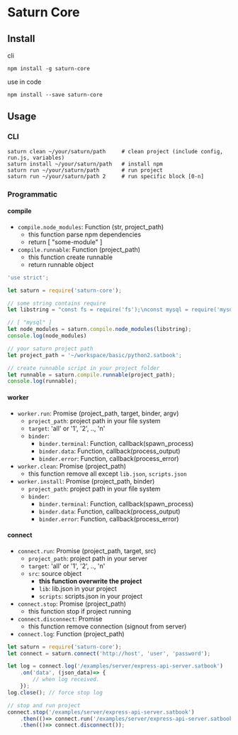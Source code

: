 # Saturn Core

## Install

cli

```
npm install -g saturn-core
```

use in code

```
npm install --save saturn-core
```

## Usage

### CLI

```
saturn clean ~/your/saturn/path     # clean project (include config, run.js, variables) 
saturn install ~/your/saturn/path   # install npm
saturn run ~/your/saturn/path       # run project
saturn run ~/your/saturn/path 2     # run specific block [0-n]
```

### Programmatic

#### compile

- `compile.node_modules`: Function (str, project_path)
    - this function parse npm dependencies
    - return [ "some-module" ]
- `compile.runnable`: Function (project_path)
    - this function create runnable
    - return runnable object

```js
'use strict';

let saturn = require('saturn-core');

// some string contains require
let libstring = "const fs = require('fs');\nconst mysql = require('mysql');"

// [ "mysql" ]
let node_modules = saturn.compile.node_modules(libstring);
console.log(node_modules)

// your saturn project path
let project_path = '~/workspace/basic/python2.satbook';

// create runnable script in your project folder
let runnable = saturn.compile.runnable(project_path);
console.log(runnable);
```

#### worker

- `worker.run`: Promise (project_path, target, binder, argv)
    - `project_path`: project path in your file system
    - `target`: 'all' or '1', '2', .., 'n'
    - `binder`:
        - `binder.terminal`: Function, callback(spawn_process)
        - `binder.data`: Function, callback(process_output)
        - `binder.error`: Function, callback(process_error)
- `worker.clean`: Promise (project_path)
    - this function remove all except `lib.json`, `scripts.json`
- `worker.install`: Promise (project_path, binder)
    - `project_path`: project path in your file system
    - `binder`:
        - `binder.terminal`: Function, callback(spawn_process)
        - `binder.data`: Function, callback(process_output)
        - `binder.error`: Function, callback(process_error)
        
#### connect

- `connect.run`: Promise (project_path, target, src)
    - `project_path`: project path in your server
    - `target`: 'all' or '1', '2', .., 'n'
    - `src`: source object
        - **this function overwrite the project**
        - `lib`: lib.json in your project
        - `scripts`: scripts.json in your project
- `connect.stop`: Promise (project_path)
    - this function stop if project running
- `connect.disconnect`: Promise
    - this function remove connection (signout from server)
- `connect.log`: Function (project_path)

```js
let saturn = require('saturn-core');
let connect = saturn.connect('http://host', 'user', 'password');

let log = connect.log('/examples/server/express-api-server.satbook')
    .on('data', (json_data)=> {
        // when log received. 
    });
log.close(); // force stop log

// stop and run project
connect.stop('/examples/server/express-api-server.satbook')
    .then(()=> connect.run('/examples/server/express-api-server.satbook', 'all'))
    .then(()=> connect.disconnect());
```